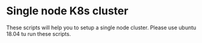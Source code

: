# Single node K8s cluster
These scripts will help you to setup a single node cluster.
Please use ubuntu 18.04 tu run these scripts.
